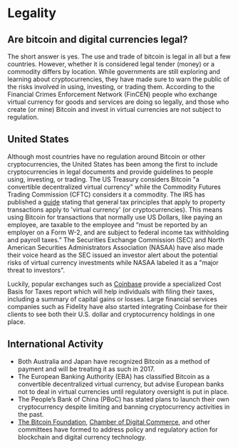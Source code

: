 # Legality
 
## Are bitcoin and digital currencies legal?
 
The short answer is yes. The use and trade of bitcoin is legal in all but a few countries. However, whether it is considered legal tender (money) or a commodity differs by location. While governments are still exploring and learning about cryptocurrencies, they have made sure to warn the public of the risks involved in using, investing, or trading them. According to the Financial Crimes Enforcement Network (FinCEN) people who exchange virtual currency for goods and services are doing so legally, and those who create (or mine) Bitcoin and invest in virtual currencies are not subject to regulation.
 
## United States
 
Although most countries have no regulation around Bitcoin or other cryptocurrencies, the United States has been among the first to include cryptocurrencies in legal documents and provide guidelines to people using, investing, or trading. The US Treasury considers Bitcoin "a convertible decentralized virtual currency" while the Commodity Futures Trading Commission (CFTC) considers it a commodity. The IRS has published a [guide](https://www.irs.gov/uac/newsroom/irs-virtual-currency-guidance) stating that general tax principles that apply to property transactions apply to 'virtual currency' (or cryptocurrencies). This means using Bitcoin for transactions that normally use US Dollars, like paying an employee, are taxable to the employee and “must be reported by an employer on a Form W-2, and are subject to federal income tax withholding and payroll taxes.” The Securities Exchange Commission (SEC) and North American Securities Administrators Association (NASAA) have also made their voice heard as the SEC issued an investor alert about the potential risks of virtual currency investments while NASAA labeled it as a "major threat to investors".

Luckily, popular exchanges such as [Coinbase](https://support.coinbase.com/customer/portal/articles/1496488-how-do-i-report-taxes-) provide a specialized Cost Basis for Taxes report which will help individuals with filing their taxes, including a summary of capital gains or losses. Large financial services companies such as Fidelity have also started integrating Coinbase for their clients to see both their U.S. dollar and cryptocurrency holdings in one place.
 
## International Activity
 
- Both Australia and Japan have recognized Bitcoin as a method of payment and will be treating it as such in 2017.
- The European Banking Authority (EBA) has classified Bitcoin as a convertible decentralized virtual currency, but advise European banks not to deal in virtual currencies until regulatory oversight is put in place.
- The People’s Bank of China (PBoC) has stated plans to launch their own cryptocurrency despite limiting and banning cryptocurrency activities in the past.
- [The Bitcoin Foundation](https://bitcoinfoundation.org/), [Chamber of Digital Commerce](https://digitalchamber.org/), and other committees have formed to address policy and regulatory action for blockchain and digital currency technology.
